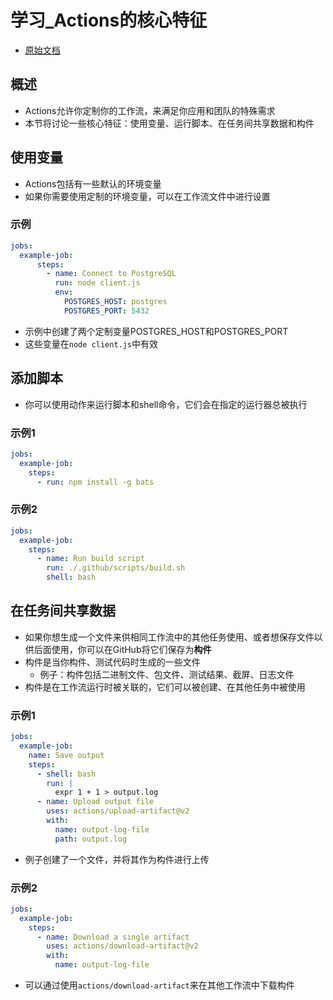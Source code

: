 

# 学习_Actions的核心特征

* [原始文档](https://docs.github.com/en/actions/learn-github-actions/essential-features-of-github-actions)



## 概述
* Actions允许你定制你的工作流，来满足你应用和团队的特殊需求
* 本节将讨论一些核心特征：使用变量、运行脚本、在任务间共享数据和构件


## 使用变量
* Actions包括有一些默认的环境变量
* 如果你需要使用定制的环境变量，可以在工作流文件中进行设置

### 示例
```yml
jobs:
  example-job:
      steps:
        - name: Connect to PostgreSQL
          run: node client.js
          env:
            POSTGRES_HOST: postgres
            POSTGRES_PORT: 5432
```
* 示例中创建了两个定制变量POSTGRES_HOST和POSTGRES_PORT
* 这些变量在`node client.js`中有效


## 添加脚本
* 你可以使用动作来运行脚本和shell命令，它们会在指定的运行器总被执行

### 示例1
```yml
jobs:
  example-job:
    steps:
      - run: npm install -g bats
```

### 示例2
```yml
jobs:
  example-job:
    steps:
      - name: Run build script
        run: ./.github/scripts/build.sh
        shell: bash
```

## 在任务间共享数据
* 如果你想生成一个文件来供相同工作流中的其他任务使用、或者想保存文件以供后面使用，你可以在GitHub将它们保存为**构件**
* 构件是当你构件、测试代码时生成的一些文件
    * 例子：构件包括二进制文件、包文件、测试结果、截屏、日志文件
* 构件是在工作流运行时被关联的，它们可以被创建、在其他任务中被使用

### 示例1
```yml
jobs:
  example-job:
    name: Save output
    steps:
      - shell: bash
        run: |
          expr 1 + 1 > output.log
      - name: Upload output file
        uses: actions/upload-artifact@v2
        with:
          name: output-log-file
          path: output.log
```
* 例子创建了一个文件，并将其作为构件进行上传


### 示例2
```yml
jobs:
  example-job:
    steps:
      - name: Download a single artifact
        uses: actions/download-artifact@v2
        with:
          name: output-log-file
```
* 可以通过使用`actions/download-artifact`来在其他工作流中下载构件